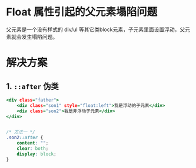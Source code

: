 # Float 属性引起的父元素塌陷问题
父元素是一个没有样式的 div/ul 等其它类block元素，子元素里面设置浮动，父元素就会发生塌陷问题。 

# 解决方案

## 1. `::after` 伪类
```htm
<div class="father">
    <div class="son1" style="float:left">我是浮动的子元素</div>
    <div class="son2">我是非浮动子元素</div>
</div>
```
```css

/* 方法一 */
.son2::after {
    content: "";
    clear: both;
    display: block;
}
```
